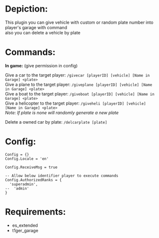 # **Depiction:**
This plugin you can give vehicle with custom or random plate number into player's garage with command  
also you can delete a vehicle by plate  

# **Commands:**
**In game:** (give permission in config)  

Give a car to the target player:  ``/givecar [playerID] [vehicle] [Name in Garage] <plate>``    
Give a plane to the target player:  ``/giveplane [playerID] [vehicle] [Name in Garage] <plate>``    
Give a boat to the target player:  ``/giveboat [playerID] [vehicle] [Name in Garage] <plate>``    
Give a helicopter to the target player:  ``/giveheli [playerID] [vehicle] [Name in Garage] <plate>``    
*Note: If plate is none will randomly generate a new plate*  
  
Delete a owned car by plate: ``/delcarplate [plate]``  

# **Config:**
```
Config = {}
Config.Locale = 'en'

Config.ReceiveMsg = true

-- Allow below identifier player to execute commands
Config.AuthorizedRanks = {
  'superadmin',
--  'admin'
}
```
  
# **Requirements:**
* es_extended
* t1ger_garage

